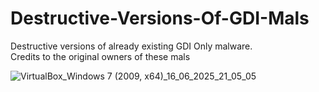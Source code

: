 # Destructive-Versions-Of-GDI-Mals
Destructive versions of already existing GDI Only malware.
<br>Credits to the original owners of these mals

![VirtualBox_Windows 7 (2009, x64)_16_06_2025_21_05_05](https://github.com/user-attachments/assets/84557410-378f-4203-8fd2-fdc5ef133efa)
